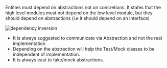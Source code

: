 Entities must depend on abstractions not on concretions. It states that the high level modules must not depend on the low level module, but they should depend on abstractions (i.e 
it should depend on an interface)

![dependency inversion](https://user-images.githubusercontent.com/6800366/36943960-9bed7418-1fb8-11e8-80ca-b4f719165948.PNG)


* It is always suggested to communicate via Abstraction and not the real implementation
* Depending on the abstraction will help the Test/Mock classes to be independent of implementation.
* It is always east to fake/mock abstractions.
